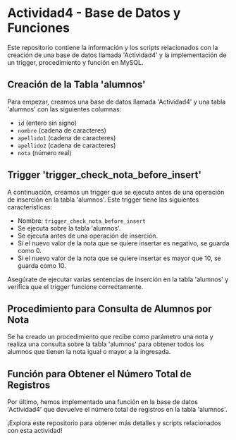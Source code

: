 # Actividad4 - Base de Datos y Funciones

Este repositorio contiene la información y los scripts relacionados con la creación de una base de datos llamada 'Actividad4' y la implementación de un trigger, procedimiento y función en MySQL.

## Creación de la Tabla 'alumnos'

Para empezar, creamos una base de datos llamada 'Actividad4' y una tabla 'alumnos' con las siguientes columnas:

- `id` (entero sin signo)
- `nombre` (cadena de caracteres)
- `apellido1` (cadena de caracteres)
- `apellido2` (cadena de caracteres)
- `nota` (número real)

## Trigger 'trigger_check_nota_before_insert'

A continuación, creamos un trigger que se ejecuta antes de una operación de inserción en la tabla 'alumnos'. Este trigger tiene las siguientes características:

- Nombre: `trigger_check_nota_before_insert`
- Se ejecuta sobre la tabla 'alumnos'.
- Se ejecuta antes de una operación de inserción.
- Si el nuevo valor de la nota que se quiere insertar es negativo, se guarda como 0.
- Si el nuevo valor de la nota que se quiere insertar es mayor que 10, se guarda como 10.

Asegúrate de ejecutar varias sentencias de inserción en la tabla 'alumnos' y verifica que el trigger funcione correctamente.

## Procedimiento para Consulta de Alumnos por Nota

Se ha creado un procedimiento que recibe como parámetro una nota y realiza una consulta sobre la tabla 'alumnos' para obtener todos los alumnos que tienen la nota igual o mayor a la ingresada.

## Función para Obtener el Número Total de Registros

Por último, hemos implementado una función en la base de datos 'Actividad4' que devuelve el número total de registros en la tabla 'alumnos'.

¡Explora este repositorio para obtener más detalles y scripts relacionados con esta actividad!




